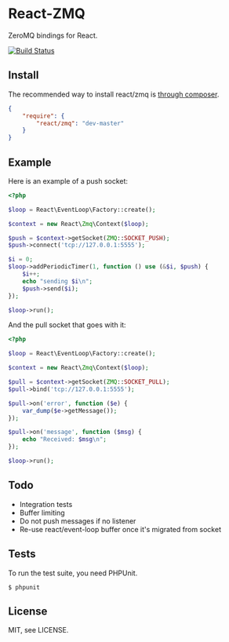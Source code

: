 # React-ZMQ

ZeroMQ bindings for React.

[![Build Status](https://secure.travis-ci.org/react-php/zmq.png?branch=master)](http://travis-ci.org/react-php/zmq)

## Install

The recommended way to install react/zmq is [through composer](http://getcomposer.org).

```JSON
{
    "require": {
        "react/zmq": "dev-master"
    }
}
```

## Example

Here is an example of a push socket:

```php
<?php

$loop = React\EventLoop\Factory::create();

$context = new React\Zmq\Context($loop);

$push = $context->getSocket(ZMQ::SOCKET_PUSH);
$push->connect('tcp://127.0.0.1:5555');

$i = 0;
$loop->addPeriodicTimer(1, function () use (&$i, $push) {
    $i++;
    echo "sending $i\n";
    $push->send($i);
});

$loop->run();
```

And the pull socket that goes with it:

```php
<?php

$loop = React\EventLoop\Factory::create();

$context = new React\Zmq\Context($loop);

$pull = $context->getSocket(ZMQ::SOCKET_PULL);
$pull->bind('tcp://127.0.0.1:5555');

$pull->on('error', function ($e) {
    var_dump($e->getMessage());
});

$pull->on('message', function ($msg) {
    echo "Received: $msg\n";
});

$loop->run();
```

## Todo

* Integration tests
* Buffer limiting
* Do not push messages if no listener
* Re-use react/event-loop buffer once it's migrated from socket

## Tests

To run the test suite, you need PHPUnit.

    $ phpunit

## License

MIT, see LICENSE.
